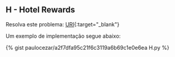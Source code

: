 
## H - Hotel Rewards

Resolva este problema:
[URI][uri-2351]{:target="_blank"}

Um exemplo de implementação segue abaixo:

{% gist paulocezar/a2f7dfa95c21f6c3119a6b69c1e0e6ea H.py %}

[uri-2351]:     https://www.urionlinejudge.com.br/judge/pt/problems/view/2351


